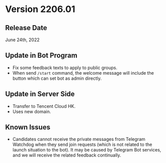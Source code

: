 # Version 2206.01

## Release Date
June 24th, 2022

## Update in Bot Program
- Fix some feedback texts to apply to public groups.
- When send `/start` command, the welcome message will include the button which can set bot as admin directly.

## Update in Server Side
- Transfer to Tencent Cloud HK.
- Uses new domain.

## Known Issues
- Candidates cannot receive the private messages from Telegram Watchdog when they send join requests (which is not related to the launch situation to the bot). It may be caused by Telegram Bot services, and we will receive the related feedback continually.
